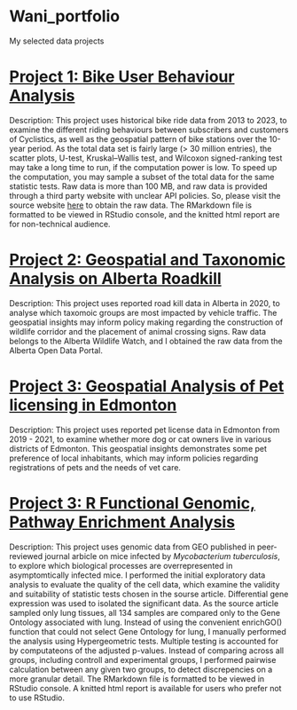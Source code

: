 # Wani_portfolio
 My selected data projects

# [Project 1: Bike User Behaviour Analysis](https://github.com/Wani2Y/Bike-user-behaviour-analysis-R)
Description: This project uses historical bike ride data from 2013 to 2023, to examine the different riding behaviours between subscribers and customers of Cyclistics, as well as the geospatial pattern of bike stations over the 10-year period.
As the total data set is fairly large (> 30 million entries), the scatter plots, U-test, Kruskal–Wallis test, and Wilcoxon signed-ranking test may take a long time to run, if the computation power is low. To speed up the computation, you may sample a subset of the total data for the same statistic tests. 
Raw data is more than 100 MB, and raw data is provided through a third party website with unclear API policies. So, please visit the source website [here](https://divvy-tripdata.s3.amazonaws.com/index.html) to obtain the raw data.
The RMarkdown file is formatted to be viewed in RStudio console, and the knitted html report are for non-technical audience.

# [Project 2: Geospatial and Taxonomic Analysis on Alberta Roadkill](https://github.com/Wani2Y/Alberta-road-kill-R)
Description: This project uses reported road kill data in Alberta in 2020, to analyse which taxomoic groups are most impacted by vehicle traffic. The geospatial insights may inform policy making regarding the construction of wildlife corridor and the placement of animal crossing signs. Raw data belongs to the Alberta Wildlife Watch, and I obtained the raw data from the Alberta Open Data Portal.

# [Project 3: Geospatial Analysis of Pet licensing in Edmonton](https://github.com/Wani2Y/Edmonton-pet-license-distribution-R/tree/main)
Description: This project uses reported pet license data in Edmonton from 2019 - 2021, to examine whether more dog or cat owners live in various districts of Edmonton. This geospatial insights demonstrates some pet preference of local inhabitants, which may inform policies regarding registrations of pets and the needs of vet care.

# [Project 3: R Functional Genomic, Pathway Enrichment Analysis](https://github.com/Wani2Y/microarray-Gene_Ontology-R)
Description: This project uses genomic data from GEO published in peer-reviewed journal arbicle on mice infected by *Mycobacterium tuberculosis*, to explore which biological processes are overrepresented in asymptomtically infected mice.
I performed the initial exploratory data analysis to evaluate the quality of the cell data, which examine the validity and suitability of statistic tests chosen in the sourse article. Differential gene expression was used to isolated the significant data. As the source article sampled only lung tissues, all 134 samples are compared only to the Gene Ontology associated with lung. Instead of using the convenient enrichGO() function that could not select Gene Ontology for lung, I manually performed the analysis using Hypergeometric tests. Multiple testing is accounted for by computateons of the adjusted p-values. Instead of comparing across all groups, including controll and experimental groups, I performed pairwise calculation between any given two groups, to detect discrepencies on a more granular detail.
The RMarkdown file is formatted to be viewed in RStudio console. A knitted html report is available for users who prefer not to use RStudio.
